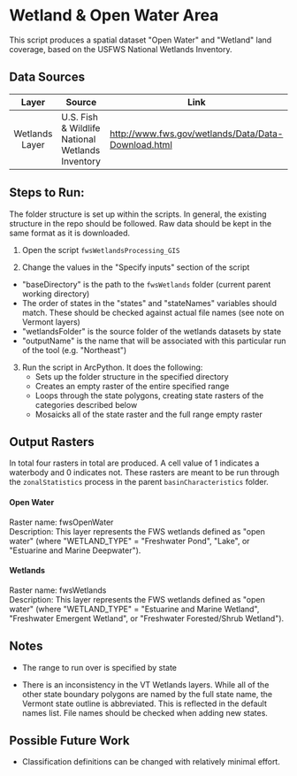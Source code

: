 Wetland & Open Water Area
=========================

This script produces a spatial dataset "Open Water" and "Wetland" land coverage, based on the USFWS National Wetlands Inventory.


## Data Sources
| Layer           | Source                                                 | Link                                               |
|:-----:          | ------                                                 | ----                                               |
| Wetlands Layer  | U.S. Fish & Wildlife National Wetlands Inventory       | http://www.fws.gov/wetlands/Data/Data-Download.html|

## Steps to Run:

The folder structure is set up within the scripts. In general, the existing structure in the repo should be followed. Raw data should be kept in the same format as it is downloaded.

1. Open the script `fwsWetlandsProcessing_GIS`

2. Change the values in the "Specify inputs" section of the script
 - "baseDirectory" is the path to the `fwsWetlands` folder (current parent working directory)
 - The order of states in the "states" and "stateNames" variables should match. These should be checked against actual file names (see note on Vermont layers)
 - "wetlandsFolder" is the source folder of the wetlands datasets by state
 - "outputName" is the name that will be associated with this particular run of the tool (e.g. "Northeast")

 
3. Run the script in ArcPython. It does the following:
   - Sets up the folder structure in the specified directory
   - Creates an empty raster of the entire specified range
   - Loops through the state polygons, creating state rasters of the categories described below
   - Mosaicks all of the state raster and the full range empty raster



## Output Rasters

In total four rasters in total are produced. A cell value of 1 indicates a waterbody and 0 indicates not. These rasters are meant to be run through the `zonalStatistics` process in the parent `basinCharacteristics` folder.

#### Open Water 
Raster name: fwsOpenWater <br>
Description: This layer represents the FWS wetlands defined as "open water" (where "WETLAND_TYPE" = "Freshwater Pond", "Lake", or "Estuarine and Marine Deepwater").

#### Wetlands
Raster name: fwsWetlands <br>
Description: This layer represents the FWS wetlands defined as "open water" (where "WETLAND_TYPE" = "Estuarine and Marine Wetland", "Freshwater Emergent Wetland", or "Freshwater Forested/Shrub Wetland").


## Notes

- The range to run over is specified by state

- There is an inconsistency in the VT Wetlands layers. While all of the other state boundary polygons are named by the full state name, the Vermont state outline is abbreviated. This is reflected in the default names list. File names should be checked when adding new states.

## Possible Future Work
- Classification definitions can be changed with relatively minimal effort. 
